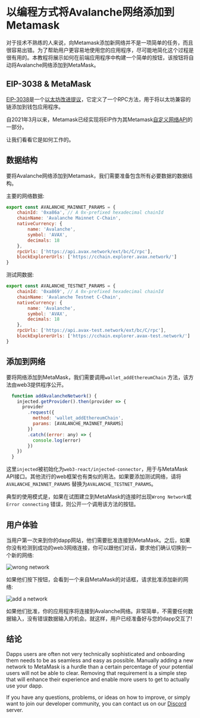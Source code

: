# 以编程方式将Avalanche网络添加到Metamask

对于技术不熟练的人来说，向Metamask添加新网络并不是一项简单的任务，而且很容易出错。为了帮助用户更容易地使用您的应用程序，尽可能地简化这个过程是很有用的。本教程将展示如何在前端应用程序中构建一个简单的按钮，该按钮将自动将Avalanche网络添加到MetaMask。

## EIP-3038 & MetaMask

[EIP-3038](https://eips.ethereum.org/EIPS/eip-3085)是一个[以太坊改进提议](https://eips.ethereum.org/)，它定义了一个RPC方法，用于将以太坊兼容的链添加到钱包应用程序。

自2021年3月以来，Metamask已经实现将EIP作为其Metamask[自定义网络API](https://consensys.net/blog/metamask/connect-users-to-layer-2-networks-with-the-metamask-custom-networks-api/)的一部分。

让我们看看它是如何工作的。

## 数据结构

要将Avalanche网络添加到Metamask，我们需要准备包含所有必要数据的数据结构。

主要的网络数据:

```javascript
export const AVALANCHE_MAINNET_PARAMS = {
    chainId: '0xa86a', // A 0x-prefixed hexadecimal chainId
    chainName: 'Avalanche Mainnet C-Chain',
    nativeCurrency: {
        name: 'Avalanche',
        symbol: 'AVAX',
        decimals: 18
    },
    rpcUrls: ['https://api.avax.network/ext/bc/C/rpc'],
    blockExplorerUrls: ['https://cchain.explorer.avax.network/']
}
```

测试网数据:

```javascript
export const AVALANCHE_TESTNET_PARAMS = {
    chainId: '0xa869', // A 0x-prefixed hexadecimal chainId
    chainName: 'Avalanche Testnet C-Chain',
    nativeCurrency: {
        name: 'Avalanche',
        symbol: 'AVAX',
        decimals: 18
    },
    rpcUrls: ['https://api.avax-test.network/ext/bc/C/rpc'],
    blockExplorerUrls: ['https://cchain.explorer.avax-test.network/']
}
```

## 添加到网络

要将网络添加到MetaMask，我们需要调用`wallet_addEthereumChain` 方法，该方法由web3提供程序公开。

```javascript
  function addAvalancheNetwork() {
    injected.getProvider().then(provider => {
      provider
        .request({
          method: 'wallet_addEthereumChain',
          params: [AVALANCHE_MAINNET_PARAMS]
        })
        .catch((error: any) => {
          console.log(error)
        })
    })
  }
```
这里`injected`被初始化为`web3-react/injected-connector`，用于与MetaMask API接口。其他流行的web框架也有类似的用法。如果要添加测试网络，请将`AVALANCHE_MAINNET_PARAMS` 替换为`AVALANCHE_TESTNET_PARAMS`。

典型的使用模式是，如果在试图建立到MetaMask的连接时出现`Wrong Network`或`Error connecting` 错误，则公开一个调用该方法的按钮。

## 用户体验

当用户第一次来到你的dapp网站，他们需要批准连接到MetaMask。之后，如果你没有检测到成功的web3网络连接，你可以跟他们对话，要求他们确认切换到一个新的网络:

![wrong network](../../../.github/add-avalanche-to-metamask-01-wrong-network.png)

如果他们按下按钮，会看到一个来自MetaMask的对话框，请求批准添加新的网络:

![add a network](../../../.github/add-avalanche-to-metamask-02-add-network.png)

如果他们批准，你的应用程序将连接到Avalanche网络。非常简单，不需要任何数据输入，没有错误数据输入的机会。就这样，用户已经准备好与您的dapp交互了!

## 结论

Dapps users are often not very technically sophisticated and onboarding them needs to be as seamless and easy as possible. Manually adding a new network to MetaMask is a hurdle than a certain percentage of your potential users will not be able to clear. Removing that requirement is a simple step that will enhance their experience and enable more users to get to actually use your dapp.

If you have any questions, problems, or ideas on how to improve, or simply want to join our developer community, you can contact us on our [Discord](https://chat.avalabs.org/) server.
<!--stackedit_data:
eyJoaXN0b3J5IjpbMTczNDc3MDgxM119
-->